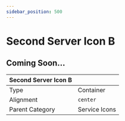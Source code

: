 ```yaml
---
sidebar_position: 500
---
```

    
# Second Server Icon B

## Coming Soon...

|     Second Server Icon B  ||
| -------- | ------- |
| Type  |  Container | Visibility | Image | Text  |
| Alignment |  `center`     |
| Parent Category    | Service Icons    |
